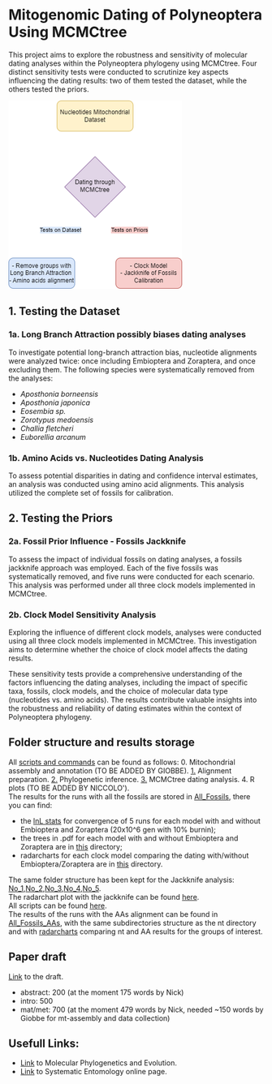 # Mitogenomic Dating of Polyneoptera Using MCMCtree

This project aims to explore the robustness and sensitivity of molecular dating analyses within the Polyneoptera phylogeny using MCMCtree. Four distinct sensitivity tests were conducted to scrutinize key aspects influencing the dating results: two of them tested the dataset, while the others tested the priors.  

![Workflow](Workflow.png)

## 1. Testing the Dataset
### 1a. Long Branch Attraction possibly biases dating analyses

To investigate potential long-branch attraction bias, nucleotide alignments were analyzed twice: once including Embioptera and Zoraptera, and once excluding them. The following species were systematically removed from the analyses:

- *Aposthonia borneensis*
- *Aposthonia japonica*
- *Eosembia sp.*
- *Zorotypus medoensis*
- *Challia fletcheri*
- *Euborellia arcanum*

### 1b. Amino Acids vs. Nucleotides Dating Analysis

To assess potential disparities in dating and confidence interval estimates, an analysis was conducted using amino acid alignments. This analysis utilized the complete set of fossils for calibration.

## 2. Testing the Priors

### 2a. Fossil Prior Influence - Fossils Jackknife

To assess the impact of individual fossils on dating analyses, a fossils jackknife approach was employed. Each of the five fossils was systematically removed, and five runs were conducted for each scenario. This analysis was performed under all three clock models implemented in MCMCtree.

### 2b. Clock Model Sensitivity Analysis

Exploring the influence of different clock models, analyses were conducted using all three clock models implemented in MCMCtree. This investigation aims to determine whether the choice of clock model affects the dating results.

These sensitivity tests provide a comprehensive understanding of the factors influencing the dating analyses, including the impact of specific taxa, fossils, clock models, and the choice of molecular data type (nucleotides vs. amino acids). The results contribute valuable insights into the robustness and reliability of dating estimates within the context of Polyneoptera phylogeny.

## Folder structure and results storage
All [scripts and commands](Scripts) can be found as follows:
  0. Mitochondrial assembly and annotation (TO BE ADDED BY GIOBBE).
  [1.](Scripts/Data_preparation.md) Alignment preparation.
  [2.](Scripts/Phylogenetic_inference) Phylogenetic inference.
  [3.](Scripts/MCMCtree.md) MCMCtree dating analysis.
  4. R plots (TO BE ADDED BY NICCOLO').  
The results for the runs with all the fossils are stored in [All_Fossils](All_Fossils), there you can find:
- the [lnL stats](All_Fossils/lnL) for convergence of 5 runs for each model with and without Embioptera and Zoraptera (20x10^6 gen with 10% burnin);
- the trees in .pdf for each model with and without Embioptera and Zoraptera are in [this](All_Fossils/Trees.pdf) directory;
- radarcharts for each clock model comparing the dating with/without Embioptera/Zoraptera are in [this](All_Fossils/Radarcharts.pdf) directory.

The same folder structure has been kept for the Jackknife analysis: [No_1](No_1),[No_2](No_2),[No_3](No_3),[No_4](No_4),[No_5](No_5).  
The radarchart plot with the jackknife can be found [here](Radarcharts_Jackknife/).  
All scripts can be found [here](Bash_Scripts).  
The results of the runs with the AAs alignment can be found in [All_Fossils_AAs](All_fossils_AAs), with the same subdirectories structure as the nt directory and with [radarcharts](All_fossils_AAs/Radarcharts.pdf/) comparing nt and AA results for the groups of interest.  

## Paper draft
[Link](https://docs.google.com/document/d/1J3gq3wQtmarodkV0guRLSztjU48_idVBuGVGOqmFKoQ/edit?hl=it&pli=1#heading=h.kyh1jjl3h2e2) to the draft.  
- abstract: 200 (at the moment 175 words by Nick)
- intro: 500
- mat/met: 700 (at the moment 479 words by Nick, needed ~150 words by Giobbe for mt-assembly and data collection)

## Usefull Links:
- [Link](https://www.sciencedirect.com/journal/molecular-phylogenetics-and-evolution) to Molecular Phylogenetics and Evolution.
- [Link](https://resjournals.onlinelibrary.wiley.com/journal/13653113) to Systematic Entomology online page.
